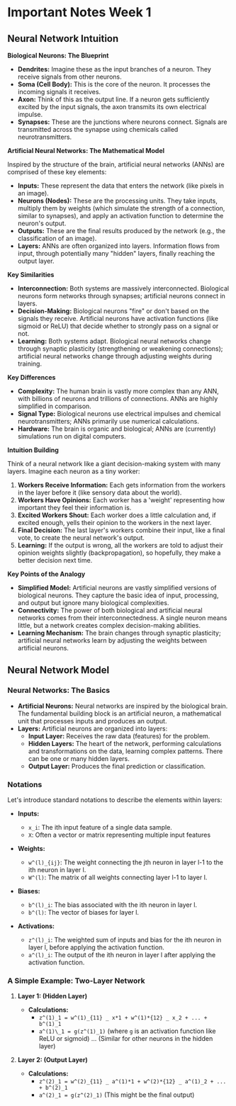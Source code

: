 # Important Notes Week 1

## Neural Network Intuition

**Biological Neurons: The Blueprint**

- **Dendrites:** Imagine these as the input branches of a neuron. They receive signals from other neurons.
- **Soma (Cell Body):** This is the core of the neuron. It processes the incoming signals it receives.
- **Axon:** Think of this as the output line. If a neuron gets sufficiently excited by the input signals, the axon transmits its own electrical impulse.
- **Synapses:** These are the junctions where neurons connect. Signals are transmitted across the synapse using chemicals called neurotransmitters.

**Artificial Neural Networks: The Mathematical Model**

Inspired by the structure of the brain, artificial neural networks (ANNs) are comprised of these key elements:

- **Inputs:** These represent the data that enters the network (like pixels in an image).
- **Neurons (Nodes):** These are the processing units. They take inputs, multiply them by weights (which simulate the strength of a connection, similar to synapses), and apply an activation function to determine the neuron's output.
- **Outputs:** These are the final results produced by the network (e.g., the classification of an image).
- **Layers:** ANNs are often organized into layers. Information flows from input, through potentially many "hidden" layers, finally reaching the output layer.

**Key Similarities**

- **Interconnection:** Both systems are massively interconnected. Biological neurons form networks through synapses; artificial neurons connect in layers.
- **Decision-Making:** Biological neurons "fire" or don't based on the signals they receive. Artificial neurons have activation functions (like sigmoid or ReLU) that decide whether to strongly pass on a signal or not.
- **Learning:** Both systems adapt. Biological neural networks change through synaptic plasticity (strengthening or weakening connections); artificial neural networks change through adjusting weights during training.

**Key Differences**

- **Complexity:** The human brain is vastly more complex than any ANN, with billions of neurons and trillions of connections. ANNs are highly simplified in comparison.
- **Signal Type:** Biological neurons use electrical impulses and chemical neurotransmitters; ANNs primarily use numerical calculations.
- **Hardware:** The brain is organic and biological; ANNs are (currently) simulations run on digital computers.

**Intuition Building**

Think of a neural network like a giant decision-making system with many layers. Imagine each neuron as a tiny worker:

1. **Workers Receive Information:** Each gets information from the workers in the layer before it (like sensory data about the world).
2. **Workers Have Opinions:** Each worker has a 'weight' representing how important they feel their information is.
3. **Excited Workers Shout:** Each worker does a little calculation and, if excited enough, yells their opinion to the workers in the next layer.
4. **Final Decision:** The last layer's workers combine their input, like a final vote, to create the neural network's output.
5. **Learning:** If the output is wrong, all the workers are told to adjust their opinion weights slightly (backpropagation), so hopefully, they make a better decision next time.

**Key Points of the Analogy**

- **Simplified Model:** Artificial neurons are vastly simplified versions of biological neurons. They capture the basic idea of input, processing, and output but ignore many biological complexities.
- **Connectivity:** The power of both biological and artificial neural networks comes from their interconnectedness. A single neuron means little, but a network creates complex decision-making abilities.
- **Learning Mechanism:** The brain changes through synaptic plasticity; artificial neural networks learn by adjusting the weights between artificial neurons.

## Neural Network Model

### Neural Networks: The Basics

- **Artificial Neurons:** Neural networks are inspired by the biological brain. The fundamental building block is an artificial neuron, a mathematical unit that processes inputs and produces an output.
- **Layers:** Artificial neurons are organized into layers:
  - **Input Layer:** Receives the raw data (features) for the problem.
  - **Hidden Layers:** The heart of the network, performing calculations and transformations on the data, learning complex patterns. There can be one or many hidden layers.
  - **Output Layer:** Produces the final prediction or classification.

### Notations

Let's introduce standard notations to describe the elements within layers:

- **Inputs:**

  - `x_i`: The ith input feature of a single data sample.
  - `X`: Often a vector or matrix representing multiple input features

- **Weights:**

  - `w^(l)_{ij}`: The weight connecting the jth neuron in layer l-1 to the ith neuron in layer l.
  - `W^(l)`: The matrix of all weights connecting layer l-1 to layer l.

- **Biases:**

  - `b^(l)_i`: The bias associated with the ith neuron in layer l.
  - `b^(l)`: The vector of biases for layer l.

- **Activations:**

  - `z^(l)_i`: The weighted sum of inputs and bias for the ith neuron in layer l, before applying the activation function.
  - `a^(l)_i`: The output of the ith neuron in layer l after applying the activation function.

### A Simple Example: Two-Layer Network

1. **Layer 1: (Hidden Layer)**

   - **Calculations:**
     - `z^(1)_1 = w^(1)_{11} _ x*1 + w^(1)*{12} _ x_2 + ... + b^(1)_1`
     - `a^(1)\_1 = g(z^(1)_1)` (where `g` is an activation function like ReLU or sigmoid)
       ... (Similar for other neurons in the hidden layer)

2. **Layer 2: (Output Layer)**

   - **Calculations:**
     - `z^(2)_1 = w^(2)_{11} _ a^(1)*1 + w^(2)*{12} _ a^(1)_2 + ... + b^(2)_1`
     - `a^(2)_1 = g(z^(2)_1)` (This might be the final output)
